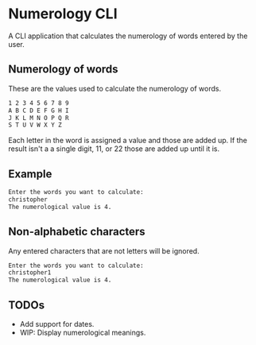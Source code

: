 # Numerology CLI

A CLI application that calculates the numerology of words entered by the user.

## Numerology of words

These are the values used to calculate the numerology of words.

```txt
1 2 3 4 5 6 7 8 9
A B C D E F G H I
J K L M N O P Q R
S T U V W X Y Z
```

Each letter in the word is assigned a value and those are added up. If the result isn't a a single digit, 11, or 22 those are added up until it is.

## Example

```sh
Enter the words you want to calculate:
christopher
The numerological value is 4.
```

## Non-alphabetic characters

Any entered characters that are not letters will be ignored.

```sh
Enter the words you want to calculate:
christopher1
The numerological value is 4.
```

## TODOs

* Add support for dates.
* WIP: Display numerological meanings.
